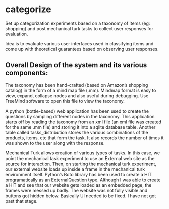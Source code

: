 categorize
==========

Set up categorization experiments based on a taxonomy of items (eg: shopping) and post mechanical turk tasks to collect user responses for evaluation.

Idea is to evaluate various user interfaces used in classifying items and come up with theoretical guarantees based on observing user responses.

Overall Design of the system and its various components:
-------------------------------------------------------
The taxonomy has been hand-crafted (based on Amazon’s shopping catalog) in the form of a mind map file (.mm). Mindmap format is easy to view, expand, collapse nodes and also useful during debugging. Use FreeMind software to open this file to view the taxonomy.

A python (bottle-based) web application has been used to create the questions by sampling different nodes in the taxonomy. This application starts off by reading the taxonomy from an xml file (an xml file was created for the same .mm file) and storing it into a sqlite database table. Another table called tasks_distribution stores the various combinations of the products, items, etc that form the task. It also records the number of times it was shown to the user along with the response.

Mechanical Turk allows creation of various types of tasks. In this case, we point the mechanical task experiment to use an External web site as the source for interaction. Then, on starting the mechanical turk experiment, our external website loads up inside a frame in the mechanical turk environment itself. Python’s Boto library has been used to create a HIT programatically as an ExternalQuestion type. Although I was able to create a HIT and see that our website gets loaded as an embedded page, the frames were messed up badly. The website was not fully visible and buttons got hidden below. Basically UI needed to be fixed. I have not got past that stage.
